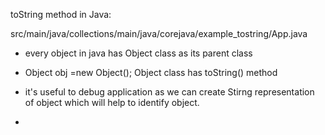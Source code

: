 
toString method in Java:

src/main/java/collections/main/java/corejava/example_tostring/App.java

- every object in  java  has Object class as its parent class
- Object obj =new Object();
   Object class has toString() method 
- it's useful to debug application  as we can create Stirng representation of object which  will help to identify object. 

- 
